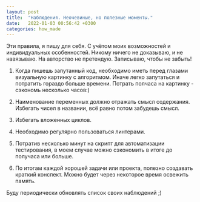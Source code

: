 ```yaml
---
layout: post
title:  "Наблюдения. Неочевиные, но полезные моменты."
date:   2022-01-03 00:56:42 +0300
categories: how_made
---
```

Эти правила, я пишу для себя. С учётом моих возможностей и индивидуальных особенностей. Никому ничего не доказываю, и не навязываю. На авторство не претендую. Записываю, чтобы не забыть!

1. Когда пишешь запутанный код, необходимо иметь перед глазами визуальную картинку с алгоритмом. Иначе легко запутаться и потратить гораздо больше времени. Потрать полчаса на картинку - сэкономь несколько часов:)

2. Наименование переменных должно отражать смысл содержания. Избегать чисел в названии, всё равно потом забудешь смысл.

3. Избегать вложенных циклов.

4. Необходимо регулярно пользоваться линтерами.

5. Потратив несколько минут на скрипт для автоматизации тестирования, в моем случае можно сэкономить в итоге до получаса или больше.

6. По итогам каждой хорошей задачи или проекта, полезно создавать краткий конспект. Можно будет через некоторое время освежить память.
	
Буду периодически обновлять список своих наблюдений ;)
